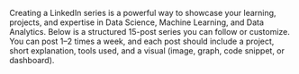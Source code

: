 Creating a LinkedIn series is a powerful way to showcase your learning, projects, and expertise in Data Science, Machine Learning, and Data Analytics. Below is a structured 15-post series you can follow or customize. You can post 1–2 times a week, and each post should include a project, short explanation, tools used, and a visual (image, graph, code snippet, or dashboard).

